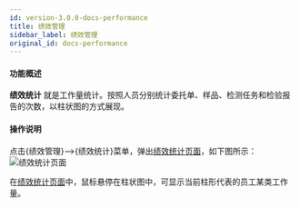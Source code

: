 ```yaml
---
id: version-3.0.0-docs-performance
title: 绩效管理
sidebar_label: 绩效管理
original_id: docs-performance
---
```


#### 功能概述

**绩效统计** 就是工作量统计。按照人员分别统计委托单、样品、检测任务和检验报告的次数，以柱状图的方式展现。

#### 操作说明

点击{绩效管理}-->{绩效统计}菜单，弹出[绩效统计页面](#绩效统计页面)，如下图所示：
![绩效统计页面](http://datmfiles.ebookchain.org/1KumZxZCO5g%E7%BB%A9%E6%95%88%E7%AE%A1%E7%90%86-%E7%BB%A9%E6%95%88%E7%BB%9F%E8%AE%A1.png "绩效统计页面")

在[绩效统计页面](#绩效统计页面)中，鼠标悬停在柱状图中，可显示当前柱形代表的员工某类工作量。

